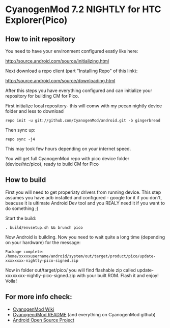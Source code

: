 CyanogenMod 7.2 NIGHTLY  for HTC Explorer(Pico)
=======================

How to init repository
----------------------

You need to have your environment configured exatly like here: 

   http://source.android.com/source/initializing.html 

Next download a repo client (part "Installing Repo" of this link):

   http://source.android.com/source/downloading.html

After this steps you have everything configured and can initialize your repository for building CM for Pico.

First initialize local repository- this will comw with my pecan nightly device folder and less to download

    repo init -u git://github.com/CyanogenMod/android.git -b gingerbread

Then sync up:

    repo sync -j4

This may took few hours depending on your internet speed.

You will get full CyanogenMod repo with pico device folder (device/htc/pico), ready to build CM for Pico

How to build
------------
First you will need to get properiaty drivers from running device.
This step assumes you have adb installed and configured - google for it if you don't, beacuse it is ultimate Android Dev tool and you REALY need it if you want to do something ;)

Start the build:

    . build/envsetup.sh && brunch pico

Now Android is building. Now you need to wait quite a long time (depending on your hardware) for the message:

    Package complete: /home/xxxxxusername/android/system/out/target/product/pico/update-xxxxxxxx-nightly-pico-signed.zip

Now in folder out/target/pico/ you will find flashable zip called update-xxxxxxxx-nightly-pico-signed.zip with your built ROM. Flash it and enjoy! Voila!

For more info check:
--------------------

* [CyanogenMod Wiki](http://wiki.cyanogenmod.com/)
* [CyanogendMod README](https://github.com/CyanogenMod/android) (and everything on CyanogenMod github)
* [Android Open Source Project](http://source.android.com/)
